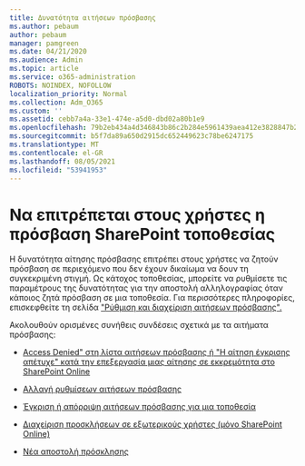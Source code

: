 ```yaml
---
title: Δυνατότητα αιτήσεων πρόσβασης
ms.author: pebaum
author: pebaum
manager: pamgreen
ms.date: 04/21/2020
ms.audience: Admin
ms.topic: article
ms.service: o365-administration
ROBOTS: NOINDEX, NOFOLLOW
localization_priority: Normal
ms.collection: Adm_O365
ms.custom: ''
ms.assetid: cebb7a4a-33e1-474e-a5d0-dbd02a80b1e9
ms.openlocfilehash: 79b2eb434a4d346843b86c2b284e5961439aea412e3828847b28927a08f17a70
ms.sourcegitcommit: b5f7da89a650d2915dc652449623c78be6247175
ms.translationtype: MT
ms.contentlocale: el-GR
ms.lasthandoff: 08/05/2021
ms.locfileid: "53941953"
---
```

# <a name="give-users-access-to-sharepoint-site"></a>Να επιτρέπεται στους χρήστες η πρόσβαση SharePoint τοποθεσίας

Η δυνατότητα αίτησης πρόσβασης επιτρέπει στους χρήστες να ζητούν πρόσβαση σε περιεχόμενο που δεν έχουν δικαίωμα να δουν τη συγκεκριμένη στιγμή. Ως κάτοχος τοποθεσίας, μπορείτε να ρυθμίσετε τις παραμέτρους της δυνατότητας για την αποστολή αλληλογραφίας όταν κάποιος ζητά πρόσβαση σε μια τοποθεσία. Για περισσότερες πληροφορίες, επισκεφθείτε τη σελίδα ["Ρύθμιση και διαχείριση αιτήσεων πρόσβασης".](https://support.office.com/article/set-up-and-manage-access-requests-94b26e0b-2822-49d4-929a-8455698654b3)

Ακολουθούν ορισμένες συνήθεις συνδέσεις σχετικά με τα αιτήματα πρόσβασης:

- [Access Denied" στη λίστα αιτήσεων πρόσβασης ή "Η αίτηση έγκρισης απέτυχε" κατά την επεξεργασία μιας αίτησης σε εκκρεμότητα στο SharePoint Online](https://docs.microsoft.com/sharepoint/support/sharing-and-permissions/request-approval-failed)

- [Αλλαγή ρυθμίσεων αιτήσεων πρόσβασης](https://support.office.com/article/set-up-and-manage-access-requests-94b26e0b-2822-49d4-929a-8455698654b3#bk_enableallow)

- [Έγκριση ή απόρριψη αιτήσεων πρόσβασης για μια τοποθεσία](https://support.office.com/article/set-up-and-manage-access-requests-94b26e0b-2822-49d4-929a-8455698654b3#__toc374462558)

- [Διαχείριση προσκλήσεων σε εξωτερικούς χρήστες (μόνο SharePoint Online)](https://support.office.com/article/set-up-and-manage-access-requests-94b26e0b-2822-49d4-929a-8455698654b3#__toc334189260)

- [Νέα αποστολή πρόσκλησης](https://support.office.com/article/set-up-and-manage-access-requests-94b26e0b-2822-49d4-929a-8455698654b3#__toc374462560)



